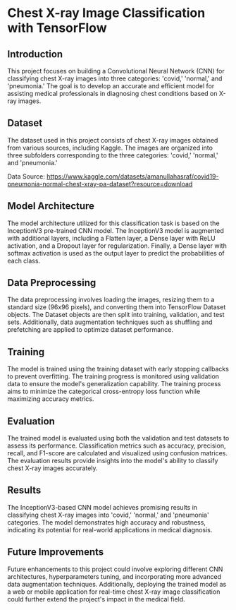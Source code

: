 # Chest X-ray Image Classification with TensorFlow

## Introduction
This project focuses on building a Convolutional Neural Network (CNN) for classifying chest X-ray images into three categories: 'covid,' 'normal,' and 'pneumonia.' The goal is to develop an accurate and efficient model for assisting medical professionals in diagnosing chest conditions based on X-ray images.

## Dataset
The dataset used in this project consists of chest X-ray images obtained from various sources, including Kaggle. The images are organized into three subfolders corresponding to the three categories: 'covid,' 'normal,' and 'pneumonia.' 

Data Source: https://www.kaggle.com/datasets/amanullahasraf/covid19-pneumonia-normal-chest-xray-pa-dataset?resource=download

## Model Architecture
The model architecture utilized for this classification task is based on the InceptionV3 pre-trained CNN model. The InceptionV3 model is augmented with additional layers, including a Flatten layer, a Dense layer with ReLU activation, and a Dropout layer for regularization. Finally, a Dense layer with softmax activation is used as the output layer to predict the probabilities of each class.

## Data Preprocessing
The data preprocessing involves loading the images, resizing them to a standard size (96x96 pixels), and converting them into TensorFlow Dataset objects. The Dataset objects are then split into training, validation, and test sets. Additionally, data augmentation techniques such as shuffling and prefetching are applied to optimize dataset performance.

## Training
The model is trained using the training dataset with early stopping callbacks to prevent overfitting. The training progress is monitored using validation data to ensure the model's generalization capability. The training process aims to minimize the categorical cross-entropy loss function while maximizing accuracy metrics.

## Evaluation
The trained model is evaluated using both the validation and test datasets to assess its performance. Classification metrics such as accuracy, precision, recall, and F1-score are calculated and visualized using confusion matrices. The evaluation results provide insights into the model's ability to classify chest X-ray images accurately.

## Results
The InceptionV3-based CNN model achieves promising results in classifying chest X-ray images into 'covid,' 'normal,' and 'pneumonia' categories. The model demonstrates high accuracy and robustness, indicating its potential for real-world applications in medical diagnosis.

## Future Improvements
Future enhancements to this project could involve exploring different CNN architectures, hyperparameters tuning, and incorporating more advanced data augmentation techniques. Additionally, deploying the trained model as a web or mobile application for real-time chest X-ray image classification could further extend the project's impact in the medical field.
